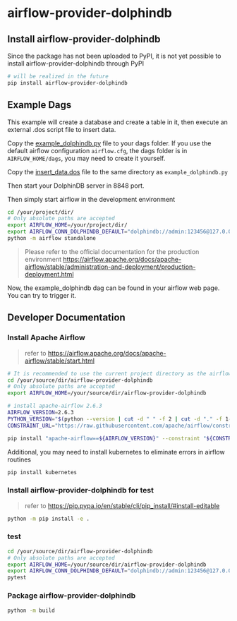# airflow-provider-dolphindb

## Install airflow-provider-dolphindb

Since the package has not been uploaded to PyPI, it is not yet possible to install airflow-provider-dolphindb through PyPI

```sh
# will be realized in the future
pip install airflow-provider-dolphindb
```
## Example Dags

This example will create a database and create a table in it, then execute an external .dos script file to insert data.

Copy the [example_dolphindb.py](https://github.com/dolphindb/airflow-provider-dolphindb/blob/main/example_dags/example_dolphindb.py) file to your dags folder. If you use the default airflow configuration `airflow.cfg`, the dags folder is in `AIRFLOW_HOME/dags`, you may need to create it yourself.

Copy the [insert_data.dos](https://github.com/dolphindb/airflow-provider-dolphindb/blob/main/example_dags/insert_data.dos) file to the same directory as `example_dolphindb.py`

Then start your DolphinDB server in 8848 port.

Then simply start airflow in the development environment

```sh
cd /your/project/dir/
# Only absolute paths are accepted
export AIRFLOW_HOME=/your/project/dir/
export AIRFLOW_CONN_DOLPHINDB_DEFAULT="dolphindb://admin:123456@127.0.0.1:8848"
python -m airflow standalone
```

> Please refer to the official documentation for the production environment
> https://airflow.apache.org/docs/apache-airflow/stable/administration-and-deployment/production-deployment.html

Now, the example_dolphindb dag can be found in your airflow web page. You can try to trigger it.

## Developer Documentation

### Install Apache Airflow

> refer to https://airflow.apache.org/docs/apache-airflow/stable/start.html


```sh
# It is recommended to use the current project directory as the airflow working directory
cd /your/source/dir/airflow-provider-dolphindb
# Only absolute paths are accepted
export AIRFLOW_HOME=/your/source/dir/airflow-provider-dolphindb

# install apache-airflow 2.6.3
AIRFLOW_VERSION=2.6.3
PYTHON_VERSION="$(python --version | cut -d " " -f 2 | cut -d "." -f 1-2)"
CONSTRAINT_URL="https://raw.githubusercontent.com/apache/airflow/constraints-${AIRFLOW_VERSION}/constraints-${PYTHON_VERSION}.txt"

pip install "apache-airflow==${AIRFLOW_VERSION}" --constraint "${CONSTRAINT_URL}"
```

Additional, you may need to install kubernetes to eliminate errors in airflow routines

```sh
pip install kubernetes
```

### Install airflow-provider-dolphindb for test

> refer to https://pip.pypa.io/en/stable/cli/pip_install/#install-editable

```sh
python -m pip install -e .
```

### test

```sh
cd /your/source/dir/airflow-provider-dolphindb
# Only absolute paths are accepted
export AIRFLOW_HOME=/your/source/dir/airflow-provider-dolphindb
export AIRFLOW_CONN_DOLPHINDB_DEFAULT="dolphindb://admin:123456@127.0.0.1:8848"
pytest
```

### Package airflow-provider-dolphindb

```sh
python -m build
```
